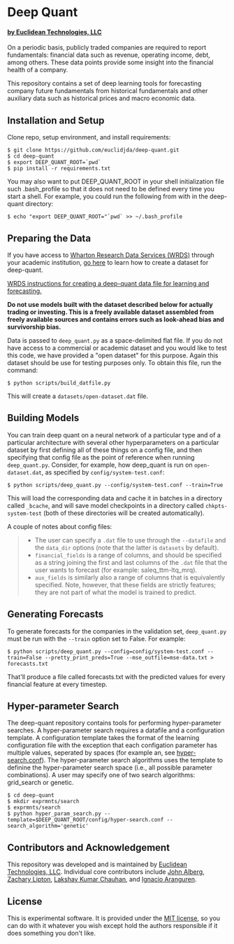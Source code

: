 # Deep Quant

#### [by Euclidean Technologies, LLC](http://www.euclidean.com)

On a periodic basis, publicly traded companies are required to report fundamentals: financial data such as revenue, operating income, debt, among others. These data points provide some insight into the financial health of a company.

This repository contains a set of deep learning tools for forecasting company future fundamentals from historical fundamentals and other auxiliary data such as historical prices and macro economic data.

## Installation and Setup

Clone repo, setup environment, and install requirements:

```shell 
$ git clone https://github.com/euclidjda/deep-quant.git
$ cd deep-quant
$ export DEEP_QUANT_ROOT=`pwd`
$ pip install -r requirements.txt
```

You may also want to put DEEP_QUANT_ROOT in your shell initialization file such .bash_profile so that it does not need to be defined every time you start a shell. For example, you could run the following from with in the deep-quant directory:

```shell 
$ echo "export DEEP_QUANT_ROOT="`pwd` >> ~/.bash_profile
```

## Preparing the Data

If you have access to 
[Wharton Research Data Services (WRDS)](https://wrds-web.wharton.upenn.edu/wrds/) 
through your academic institution, 
[go here](https://github.com/euclidjda/deep-quant/tree/master/scripts/WRDS)
to learn how to create a dataset for deep-quant.  

[WRDS instructions for creating a deep-quant data file for learning and forecasting.](https://github.com/euclidjda/deep-quant/tree/master/scripts/WRDS)

**Do not use models built with the dataset described below for actually trading 
or investing.
This is a freely available dataset assembled from freely available sources and
contains errors such as look-ahead bias and survivorship bias.**

Data is passed to `deep_quant.py` as a space-delimited
flat file. If you do not have access to a commercial or academic dataset and you would
like to test this code, we have provided a "open dataset" for this purpose.
Again this dataset should be use for testing purposes only. To obtain this file,
run the command:

```shell
$ python scripts/build_datfile.py
```

This will create a `datasets/open-dataset.dat` file.

## Building Models
You can train deep quant on a neural network of a particular type and of a
particular architecture with several other hyperparameters on a particular
dataset by first defining all of these things on a config file, and then
specifying that config file as the point of reference when running
`deep_quant.py`. Consider, for example, how deep_quant is run on
`open-dataset.dat`, as specified by `config/system-test.conf`:

```shell
$ python scripts/deep_quant.py --config/system-test.conf --train=True
```

This will load the corresponding data and cache it in batches in a directory
called `_bcache`, and will save model checkpoints in a directory called
`chkpts-system-test` (both of these directories will be created automatically).

A couple of notes about config files:
> * The user can specify a `.dat` file to use through the `--datafile` and the
>   `data_dir` options (note that the latter is `datasets` by default).
> * `financial_fields` is a range of columns, and should be specified as a
>   string joining the first and last columns of the `.dat` file that the user
>   wants to forecast (for example: saleq_ttm-ltq_mrq).
> * `aux_fields` is similarly also a range of columns that is equivalently
>   specified. Note, however, that these fields are strictly features; they are
>   not part of what the model is trained to predict.

## Generating Forecasts
To generate forecasts for the companies in the validation set, `deep_quant.py`
must be run with the `--train` option set to False. For example:

```shell
$ python scripts/deep_quant.py --config=config/system-test.conf --train=False --pretty_print_preds=True --mse_outfile=mse-data.txt > forecasts.txt
```

That'll produce a file called forecasts.txt with the predicted values for every
financial feature at every timestep.

## Hyper-parameter Search

The deep-quant repository contains tools for performing hyper-parameter searches. A hyper-parameter search requires a datafile
and a configuration template. A configuration template takes the format of the learning configuration file with the
exception that each configation parameter has multiple values, seperated by spaces
(for example an, see [hyper-search.conf](https://github.com/euclidjda/deep-quant/blob/master/config/hyper-search.conf)). 
The hyper-parameter search algorithms
uses the template to definine the hyper-parameter search space (i.e., all possible parameter combinations). A user may specify
one of two search algorithms: grid_search or genetic.

```shell
$ cd deep-quant
$ mkdir exprmnts/search 
$ exprmnts/search
$ python hyper_param_search.py --template=$DEEP_QUANT_ROOT/config/hyper-search.conf --search_algorithm='genetic'
```

## Contributors and Acknowledgement

This repository was developed and is maintained by [Euclidean Technologies, LLC](http://www.euclidean.com/). Individual core contributors include [John Alberg](https://github.com/euclidjda), [Zachary Lipton](https://github.com/zackchase), [Lakshay Kumar Chauhan](https://github.com/lakshaykc), and [Ignacio Aranguren](https://github.com/nachoaz). 

## License 

This is experimental software. It is provided under the [MIT license][mit], so you can do with it whatever you wish except hold the authors responsible if it does something you don't like.

[mit]: http://www.opensource.org/licenses/mit-license.php



